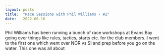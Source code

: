 ```yaml
---
layout: posts
title:  "Race Sessions with Phil Williams - #2"
date:   2022-06-16
---
```


Phil Williams has been running a bunch of race workshops at Evans Bay going over things like rules, tactics, starts etc. for the club members.
I went to the first one which went over NOR vs SI and prep before you go on the water.
This one was all about